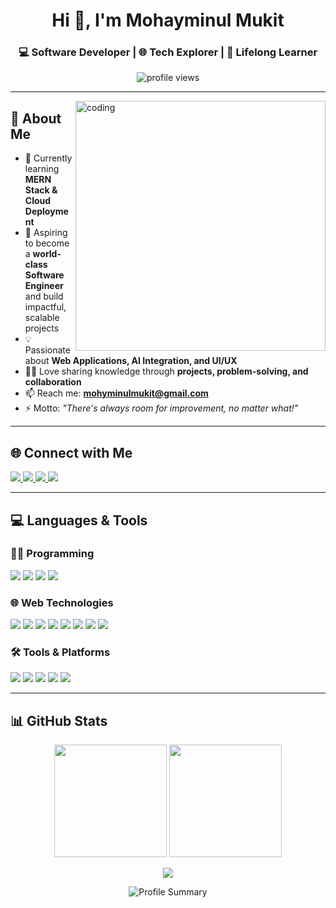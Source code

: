 <h1 align="center">Hi 👋, I'm Mohayminul Mukit</h1>

<h3 align="center">💻 Software Developer | 🌐 Tech Explorer | 🌱 Lifelong Learner</h3>

<p align="center">
  <img src="https://komarev.com/ghpvc/?username=mukit-blaster&label=👁️%20Profile%20Views&color=0e75b6&style=for-the-badge" alt="profile views" />
</p>

---

<img align="right" alt="coding" width="400" src="https://media.giphy.com/media/qgQUggAC3Pfv687qPC/giphy.gif">

## 🧠 About Me  

- 🌱 Currently learning **MERN Stack & Cloud Deployment**  
- 🎯 Aspiring to become a **world-class Software Engineer** and build impactful, scalable projects  
- 💡 Passionate about **Web Applications, AI Integration, and UI/UX**  
- 🧑‍🏫 Love sharing knowledge through **projects, problem-solving, and collaboration**  
- 📫 Reach me: **mohyminulmukit@gmail.com**  
- ⚡ Motto: *"There's always room for improvement, no matter what!"*  

---

## 🌐 Connect with Me  

<p>
  <a href="https://linkedin.com/in/mohayminul-mukit" target="_blank">
    <img src="https://img.shields.io/badge/LinkedIn-0A66C2?logo=linkedin&logoColor=white&style=for-the-badge" />
  </a>
  <a href="https://fb.com/mohayminul.mukit" target="_blank">
    <img src="https://img.shields.io/badge/Facebook-1877F2?logo=facebook&logoColor=white&style=for-the-badge" />
  </a>
  <a href="https://stackoverflow.com/users/24322526" target="_blank">
    <img src="https://img.shields.io/badge/Stackoverflow-FE7A16?logo=stackoverflow&logoColor=white&style=for-the-badge" />
  </a>
  <a href="https://codeforces.com/profile/mukit2000" target="_blank">
    <img src="https://img.shields.io/badge/Codeforces-1F8ACB?logo=codeforces&logoColor=white&style=for-the-badge" />
  </a>
</p>

---

## 💻 Languages & Tools  

### 👨‍💻 Programming  
<p>
  <img src="https://img.shields.io/badge/C-00599C?logo=c&logoColor=white&style=for-the-badge" />
  <img src="https://img.shields.io/badge/C++-00599C?logo=cplusplus&logoColor=white&style=for-the-badge" />
  <img src="https://img.shields.io/badge/Java-007396?logo=java&logoColor=white&style=for-the-badge" />
  <img src="https://img.shields.io/badge/Python-3776AB?logo=python&logoColor=white&style=for-the-badge" />
</p>

### 🌐 Web Technologies  
<p>
  <img src="https://img.shields.io/badge/HTML5-E34F26?logo=html5&logoColor=white&style=for-the-badge" />
  <img src="https://img.shields.io/badge/CSS3-1572B6?logo=css3&logoColor=white&style=for-the-badge" />
  <img src="https://img.shields.io/badge/TailwindCSS-38B2AC?logo=tailwindcss&logoColor=white&style=for-the-badge" />
  <img src="https://img.shields.io/badge/JavaScript-F7DF1E?logo=javascript&logoColor=black&style=for-the-badge" />
  <img src="https://img.shields.io/badge/React-20232A?logo=react&logoColor=61DAFB&style=for-the-badge" />
  <img src="https://img.shields.io/badge/Node.js-339933?logo=nodedotjs&logoColor=white&style=for-the-badge" />
  <img src="https://img.shields.io/badge/Express.js-000000?logo=express&logoColor=white&style=for-the-badge" />
  <img src="https://img.shields.io/badge/MongoDB-47A248?logo=mongodb&logoColor=white&style=for-the-badge" />
</p>

### 🛠️ Tools & Platforms  
<p>
  <img src="https://img.shields.io/badge/Git-F05032?logo=git&logoColor=white&style=for-the-badge" />
  <img src="https://img.shields.io/badge/GitHub-181717?logo=github&logoColor=white&style=for-the-badge" />
  <img src="https://img.shields.io/badge/Figma-F24E1E?logo=figma&logoColor=white&style=for-the-badge" />
  <img src="https://img.shields.io/badge/VS%20Code-007ACC?logo=visualstudiocode&logoColor=white&style=for-the-badge" />
  <img src="https://img.shields.io/badge/Postman-FF6C37?logo=postman&logoColor=white&style=for-the-badge" />
</p>

---

## 📊 GitHub Stats  

<p align="center">
  <img src="https://github-readme-stats.vercel.app/api?username=mukit-blaster&show_icons=true&theme=radical&count_private=true&hide_border=false" height="180"/>
  <img src="https://github-readme-stats.vercel.app/api/top-langs/?username=mukit-blaster&layout=compact&theme=radical&hide_border=false" height="180"/>
</p>

<p align="center">
  <img src="https://github-readme-streak-stats.herokuapp.com/?user=mukit-blaster&theme=radical&hide_border=false" />
</p>

<p align="center">
  <img src="https://github-profile-summary-cards.vercel.app/api/cards/profile-details?username=mukit-blaster&theme=radical&hide_border=false" alt="Profile Summary"/>
</p>
